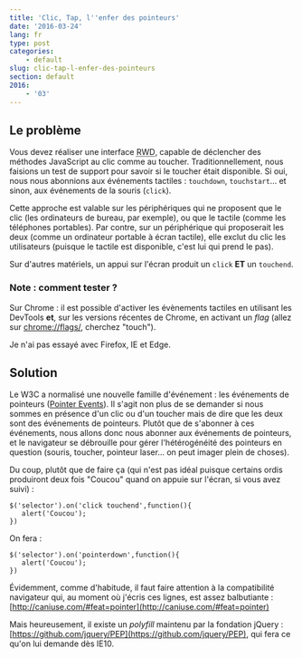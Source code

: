 ```yaml
---
title: 'Clic, Tap, l''enfer des pointeurs'
date: '2016-03-24'
lang: fr
type: post
categories:
    - default
slug: clic-tap-l-enfer-des-pointeurs
section: default
2016:
    - '03'
---
```


## Le problème

Vous devez réaliser une interface <abbr title="Responsive Web Design" lang="en">RWD</abbr>, capable de déclencher des méthodes JavaScript au clic comme au toucher. Traditionnellement, nous faisions un test de support pour savoir si le toucher était disponible. Si oui, nous nous abonnions aux événements tactiles : `touchdown`, `touchstart`… et sinon, aux événements de la souris (`click`).

Cette approche est valable sur les périphériques qui ne proposent que le clic (les ordinateurs de bureau, par exemple), ou que le tactile (comme les téléphones portables). Par contre, sur un périphérique qui proposerait les deux (comme un ordinateur portable à écran tactile), elle exclut du clic les utilisateurs (puisque le tactile est disponible, c'est lui qui prend le pas).

Sur d'autres matériels, un appui sur l'écran produit un `click` **ET** un `touchend`.

### Note : comment tester ?

Sur Chrome : il est possible d'activer les évènements tactiles en utilisant les DevTools **et**, sur les versions récentes de Chrome, en activant un _flag_ (allez sur [chrome://flags/](chrome://flags/), cherchez "touch").

Je n'ai pas essayé avec Firefox, IE et Edge.

## Solution

Le W3C a normalisé une nouvelle famille d'événement : les événements de pointeurs ([Pointer Events](https://www.w3.org/TR/pointerevents/)). Il s'agit non plus de se demander si nous sommes en présence d'un clic ou d'un toucher mais de dire que les deux sont des événements de pointeurs. Plutôt que de s'abonner à ces événements, nous allons donc nous abonner aux événements de pointeurs, et le navigateur se débrouille pour gérer l'hétérogénéité des pointeurs en question (souris, toucher, pointeur laser… on peut imager plein de choses).

Du coup, plutôt que de faire ça (qui n'est pas idéal puisque certains ordis produiront deux fois "Coucou" quand on appuie sur l'écran, si vous avez suivi) :

```
$('selector').on('click touchend',function(){
   alert('Coucou');
})
```

On fera :

```
$('selector').on('pointerdown',function(){
   alert('Coucou');
})
```

Évidemment, comme d'habitude, il faut faire attention à la compatibilité navigateur qui, au moment où j'écris ces lignes, est assez balbutiante : [http://caniuse.com/#feat=pointer](http://caniuse.com/#feat=pointer)

Mais heureusement, il existe un _polyfill_ maintenu par la fondation jQuery : [https://github.com/jquery/PEP](https://github.com/jquery/PEP), qui fera ce qu'on lui demande dès IE10.

